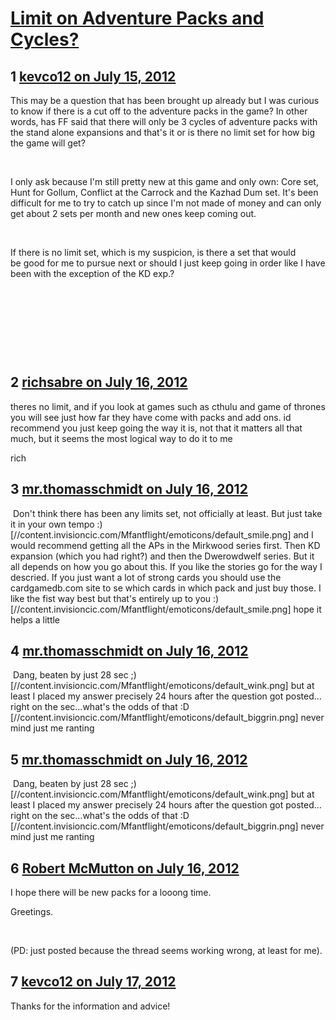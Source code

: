 # [Limit on Adventure Packs and Cycles?](https://community.fantasyflightgames.com/topic/67554-limit-on-adventure-packs-and-cycles/)

## 1 [kevco12 on July 15, 2012](https://community.fantasyflightgames.com/topic/67554-limit-on-adventure-packs-and-cycles/?do=findComment&comment=658974)

This may be a question that has been brought up already but I was curious to know if there is a cut off to the adventure packs in the game? In other words, has FF said that there will only be 3 cycles of adventure packs with the stand alone expansions and that's it or is there no limit set for how big the game will get?

 

I only ask because I'm still pretty new at this game and only own: Core set, Hunt for Gollum, Conflict at the Carrock and the Kazhad Dum set. It's been difficult for me to try to catch up since I'm not made of money and can only get about 2 sets per month and new ones keep coming out. 

 

If there is no limit set, which is my suspicion, is there a set that would be good for me to pursue next or should I just keep going in order like I have been with the exception of the KD exp.?

 

 

 

 

## 2 [richsabre on July 16, 2012](https://community.fantasyflightgames.com/topic/67554-limit-on-adventure-packs-and-cycles/?do=findComment&comment=659049)

theres no limit, and if you look at games such as cthulu and game of thrones you will see just how far they have come with packs and add ons. id recommend you just keep going the way it is, not that it matters all that much, but it seems the most logical way to do it to me

rich

## 3 [mr.thomasschmidt on July 16, 2012](https://community.fantasyflightgames.com/topic/67554-limit-on-adventure-packs-and-cycles/?do=findComment&comment=659050)

 Don't think there has been any limits set, not officially at least. But just take it in your own tempo :) [//content.invisioncic.com/Mfantflight/emoticons/default_smile.png] and I would recommend getting all the APs in the Mirkwood series first. Then KD expansion (which you had right?) and then the Dwerowdwelf series. But it all depends on how you go about this. If you like the stories go for the way I descried. If you just want a lot of strong cards you should use the cardgamedb.com site to se which cards in which pack and just buy those. I like the fist way best but that's entirely up to you :) [//content.invisioncic.com/Mfantflight/emoticons/default_smile.png] hope it helps a little

## 4 [mr.thomasschmidt on July 16, 2012](https://community.fantasyflightgames.com/topic/67554-limit-on-adventure-packs-and-cycles/?do=findComment&comment=659052)

 Dang, beaten by just 28 sec ;) [//content.invisioncic.com/Mfantflight/emoticons/default_wink.png] but at least I placed my answer precisely 24 hours after the question got posted…right on the sec…what's the odds of that :D [//content.invisioncic.com/Mfantflight/emoticons/default_biggrin.png] never mind just me ranting

## 5 [mr.thomasschmidt on July 16, 2012](https://community.fantasyflightgames.com/topic/67554-limit-on-adventure-packs-and-cycles/?do=findComment&comment=659051)

 Dang, beaten by just 28 sec ;) [//content.invisioncic.com/Mfantflight/emoticons/default_wink.png] but at least I placed my answer precisely 24 hours after the question got posted…right on the sec…what's the odds of that :D [//content.invisioncic.com/Mfantflight/emoticons/default_biggrin.png] never mind just me ranting

## 6 [Robert McMutton on July 16, 2012](https://community.fantasyflightgames.com/topic/67554-limit-on-adventure-packs-and-cycles/?do=findComment&comment=659381)

I hope there will be new packs for a looong time.

Greetings.

 

(PD: just posted because the thread seems working wrong, at least for me).

## 7 [kevco12 on July 17, 2012](https://community.fantasyflightgames.com/topic/67554-limit-on-adventure-packs-and-cycles/?do=findComment&comment=659912)

Thanks for the information and advice!

